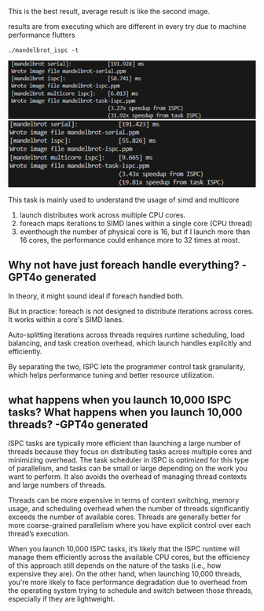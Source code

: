 This is the best result, average result is like the second image. 

results are from executing which are different in every try due to machine performance flutters
```shell
./mandelbrot_ispc -t
```
![alt text](image.png)
![alt text](image-1.png)

This task is mainly used to understand the usage of simd and multicore
1. launch distributes work across multiple CPU cores.
2. foreach maps iterations to SIMD lanes within a single core (CPU thread)
3. eventhough the number of physical core is 16, but if I launch more than 16 cores, the performance could enhance more to 32 times at most.
## Why not have just foreach handle everything? -GPT4o generated
In theory, it might sound ideal if foreach handled both.

But in practice: foreach is not designed to distribute iterations across cores. It works within a core's SIMD lanes.

Auto-splitting iterations across threads requires runtime scheduling, load balancing, and task creation overhead, which launch handles explicitly and efficiently.

By separating the two, ISPC lets the programmer control task granularity, which helps performance tuning and better resource utilization.

## what happens when you launch 10,000 ISPC tasks? What happens when you launch 10,000 threads? -GPT4o generated
ISPC tasks are typically more efficient than launching a large number of threads because they focus on distributing tasks across multiple cores and minimizing overhead. The task scheduler in ISPC is optimized for this type of parallelism, and tasks can be small or large depending on the work you want to perform. It also avoids the overhead of managing thread contexts and large numbers of threads.

Threads can be more expensive in terms of context switching, memory usage, and scheduling overhead when the number of threads significantly exceeds the number of available cores. Threads are generally better for more coarse-grained parallelism where you have explicit control over each thread’s execution.

When you launch 10,000 ISPC tasks, it’s likely that the ISPC runtime will manage them efficiently across the available CPU cores, but the efficiency of this approach still depends on the nature of the tasks (i.e., how expensive they are). On the other hand, when launching 10,000 threads, you're more likely to face performance degradation due to overhead from the operating system trying to schedule and switch between those threads, especially if they are lightweight.